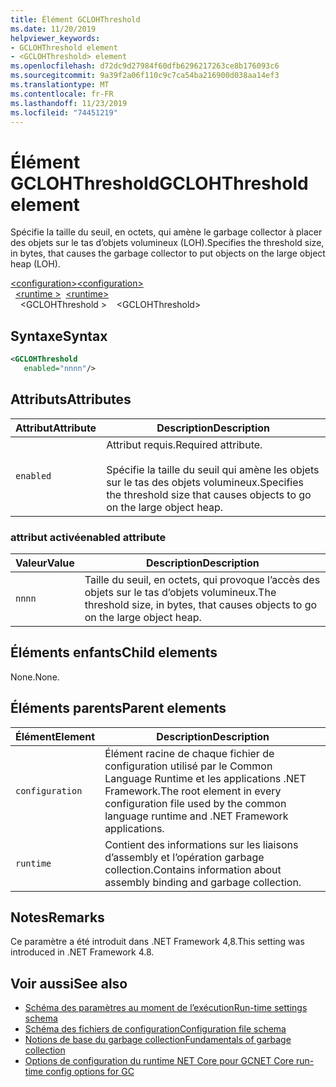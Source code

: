 ```yaml
---
title: Élément GCLOHThreshold
ms.date: 11/20/2019
helpviewer_keywords:
- GCLOHThreshold element
- <GCLOHThreshold> element
ms.openlocfilehash: d72dc9d27984f60dfb6296217263ce8b176093c6
ms.sourcegitcommit: 9a39f2a06f110c9c7ca54ba216900d038aa14ef3
ms.translationtype: MT
ms.contentlocale: fr-FR
ms.lasthandoff: 11/23/2019
ms.locfileid: "74451219"
---
```

# <a name="gclohthreshold-element"></a><span data-ttu-id="02f27-102">Élément GCLOHThreshold</span><span class="sxs-lookup"><span data-stu-id="02f27-102">GCLOHThreshold element</span></span>

<span data-ttu-id="02f27-103">Spécifie la taille du seuil, en octets, qui amène le garbage collector à placer des objets sur le tas d’objets volumineux (LOH).</span><span class="sxs-lookup"><span data-stu-id="02f27-103">Specifies the threshold size, in bytes, that causes the garbage collector to put objects on the large object heap (LOH).</span></span>

<span data-ttu-id="02f27-104">[\<configuration>](../configuration-element.md)</span><span class="sxs-lookup"><span data-stu-id="02f27-104">[\<configuration>](../configuration-element.md)</span></span>\
<span data-ttu-id="02f27-105">&nbsp;&nbsp;[\<runtime >](runtime-element.md)</span><span class="sxs-lookup"><span data-stu-id="02f27-105">&nbsp;&nbsp;[\<runtime>](runtime-element.md)</span></span>\
<span data-ttu-id="02f27-106">&nbsp;&nbsp;&nbsp;&nbsp;\<GCLOHThreshold ></span><span class="sxs-lookup"><span data-stu-id="02f27-106">&nbsp;&nbsp;&nbsp;&nbsp;\<GCLOHThreshold></span></span>

## <a name="syntax"></a><span data-ttu-id="02f27-107">Syntaxe</span><span class="sxs-lookup"><span data-stu-id="02f27-107">Syntax</span></span>

```xml
<GCLOHThreshold
   enabled="nnnn"/>
```

## <a name="attributes"></a><span data-ttu-id="02f27-108">Attributs</span><span class="sxs-lookup"><span data-stu-id="02f27-108">Attributes</span></span>

|<span data-ttu-id="02f27-109">Attribut</span><span class="sxs-lookup"><span data-stu-id="02f27-109">Attribute</span></span>|<span data-ttu-id="02f27-110">Description</span><span class="sxs-lookup"><span data-stu-id="02f27-110">Description</span></span>|
|---------------|-----------------|
|`enabled`|<span data-ttu-id="02f27-111">Attribut requis.</span><span class="sxs-lookup"><span data-stu-id="02f27-111">Required attribute.</span></span><br /><br /><span data-ttu-id="02f27-112">Spécifie la taille du seuil qui amène les objets sur le tas des objets volumineux.</span><span class="sxs-lookup"><span data-stu-id="02f27-112">Specifies the threshold size that causes objects to go on the large object heap.</span></span>|

### <a name="enabled-attribute"></a><span data-ttu-id="02f27-113">attribut activé</span><span class="sxs-lookup"><span data-stu-id="02f27-113">enabled attribute</span></span>

|<span data-ttu-id="02f27-114">Valeur</span><span class="sxs-lookup"><span data-stu-id="02f27-114">Value</span></span>|<span data-ttu-id="02f27-115">Description</span><span class="sxs-lookup"><span data-stu-id="02f27-115">Description</span></span>|
|-----------|-----------------|
|`nnnn`|<span data-ttu-id="02f27-116">Taille du seuil, en octets, qui provoque l’accès des objets sur le tas d’objets volumineux.</span><span class="sxs-lookup"><span data-stu-id="02f27-116">The threshold size, in bytes, that causes objects to go on the large object heap.</span></span>|

## <a name="child-elements"></a><span data-ttu-id="02f27-117">Éléments enfants</span><span class="sxs-lookup"><span data-stu-id="02f27-117">Child elements</span></span>

<span data-ttu-id="02f27-118">None.</span><span class="sxs-lookup"><span data-stu-id="02f27-118">None.</span></span>

## <a name="parent-elements"></a><span data-ttu-id="02f27-119">Éléments parents</span><span class="sxs-lookup"><span data-stu-id="02f27-119">Parent elements</span></span>

|<span data-ttu-id="02f27-120">Élément</span><span class="sxs-lookup"><span data-stu-id="02f27-120">Element</span></span>|<span data-ttu-id="02f27-121">Description</span><span class="sxs-lookup"><span data-stu-id="02f27-121">Description</span></span>|
|-------------|-----------------|
|`configuration`|<span data-ttu-id="02f27-122">Élément racine de chaque fichier de configuration utilisé par le Common Language Runtime et les applications .NET Framework.</span><span class="sxs-lookup"><span data-stu-id="02f27-122">The root element in every configuration file used by the common language runtime and .NET Framework applications.</span></span>|
|`runtime`|<span data-ttu-id="02f27-123">Contient des informations sur les liaisons d’assembly et l’opération garbage collection.</span><span class="sxs-lookup"><span data-stu-id="02f27-123">Contains information about assembly binding and garbage collection.</span></span>|

## <a name="remarks"></a><span data-ttu-id="02f27-124">Notes</span><span class="sxs-lookup"><span data-stu-id="02f27-124">Remarks</span></span>

<span data-ttu-id="02f27-125">Ce paramètre a été introduit dans .NET Framework 4,8.</span><span class="sxs-lookup"><span data-stu-id="02f27-125">This setting was introduced in .NET Framework 4.8.</span></span>

## <a name="see-also"></a><span data-ttu-id="02f27-126">Voir aussi</span><span class="sxs-lookup"><span data-stu-id="02f27-126">See also</span></span>

- [<span data-ttu-id="02f27-127">Schéma des paramètres au moment de l’exécution</span><span class="sxs-lookup"><span data-stu-id="02f27-127">Run-time settings schema</span></span>](index.md)
- [<span data-ttu-id="02f27-128">Schéma des fichiers de configuration</span><span class="sxs-lookup"><span data-stu-id="02f27-128">Configuration file schema</span></span>](../index.md)
- [<span data-ttu-id="02f27-129">Notions de base du garbage collection</span><span class="sxs-lookup"><span data-stu-id="02f27-129">Fundamentals of garbage collection</span></span>](../../../../standard/garbage-collection/fundamentals.md)
- [<span data-ttu-id="02f27-130">Options de configuration du runtime NET Core pour GC</span><span class="sxs-lookup"><span data-stu-id="02f27-130">NET Core run-time config options for GC</span></span>](../../../../core/run-time-config/garbage-collector.md)

